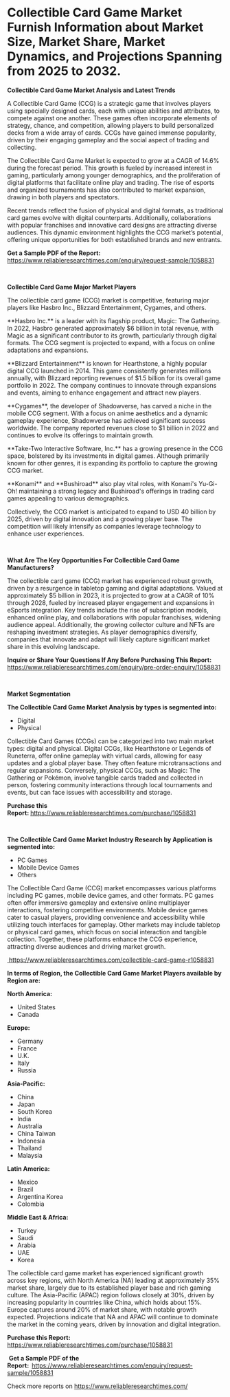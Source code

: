<p><h1>Collectible Card Game Market Furnish Information about Market Size, Market Share, Market Dynamics, and Projections Spanning from 2025 to 2032.</h1></p><p><strong>Collectible Card Game Market Analysis and Latest Trends</strong></p>
<p><p>A Collectible Card Game (CCG) is a strategic game that involves players using specially designed cards, each with unique abilities and attributes, to compete against one another. These games often incorporate elements of strategy, chance, and competition, allowing players to build personalized decks from a wide array of cards. CCGs have gained immense popularity, driven by their engaging gameplay and the social aspect of trading and collecting.</p><p>The Collectible Card Game Market is expected to grow at a CAGR of 14.6% during the forecast period. This growth is fueled by increased interest in gaming, particularly among younger demographics, and the proliferation of digital platforms that facilitate online play and trading. The rise of esports and organized tournaments has also contributed to market expansion, drawing in both players and spectators. </p><p>Recent trends reflect the fusion of physical and digital formats, as traditional card games evolve with digital counterparts. Additionally, collaborations with popular franchises and innovative card designs are attracting diverse audiences. This dynamic environment highlights the CCG market’s potential, offering unique opportunities for both established brands and new entrants.</p></p>
<p><strong>Get a Sample PDF of the Report:&nbsp;</strong> <a href="https://www.reliableresearchtimes.com/enquiry/request-sample/1058831?utm_campaign=2958&utm_medium=2&utm_source=Github&utm_content=ia&utm_term=10032025&utm_id=collectible-card-game">https://www.reliableresearchtimes.com/enquiry/request-sample/1058831</a></p>
<p>&nbsp;</p>
<p><strong>Collectible Card Game Major Market Players</strong></p>
<p><p>The collectible card game (CCG) market is competitive, featuring major players like Hasbro Inc., Blizzard Entertainment, Cygames, and others. </p><p>**Hasbro Inc.** is a leader with its flagship product, Magic: The Gathering. In 2022, Hasbro generated approximately $6 billion in total revenue, with Magic as a significant contributor to its growth, particularly through digital formats. The CCG segment is projected to expand, with a focus on online adaptations and expansions.</p><p>**Blizzard Entertainment** is known for Hearthstone, a highly popular digital CCG launched in 2014. This game consistently generates millions annually, with Blizzard reporting revenues of $1.5 billion for its overall game portfolio in 2022. The company continues to innovate through expansions and events, aiming to enhance engagement and attract new players.</p><p>**Cygames**, the developer of Shadowverse, has carved a niche in the mobile CCG segment. With a focus on anime aesthetics and a dynamic gameplay experience, Shadowverse has achieved significant success worldwide. The company reported revenues close to $1 billion in 2022 and continues to evolve its offerings to maintain growth.</p><p>**Take-Two Interactive Software, Inc.** has a growing presence in the CCG space, bolstered by its investments in digital games. Although primarily known for other genres, it is expanding its portfolio to capture the growing CCG market.</p><p>**Konami** and **Bushiroad** also play vital roles, with Konami's Yu-Gi-Oh! maintaining a strong legacy and Bushiroad's offerings in trading card games appealing to various demographics.</p><p>Collectively, the CCG market is anticipated to expand to USD 40 billion by 2025, driven by digital innovation and a growing player base. The competition will likely intensify as companies leverage technology to enhance user experiences.</p></p>
<p>&nbsp;</p>
<p><strong>What Are The Key Opportunities For Collectible Card Game Manufacturers?</strong></p>
<p><p>The collectible card game (CCG) market has experienced robust growth, driven by a resurgence in tabletop gaming and digital adaptations. Valued at approximately $5 billion in 2023, it is projected to grow at a CAGR of 10% through 2028, fueled by increased player engagement and expansions in eSports integration. Key trends include the rise of subscription models, enhanced online play, and collaborations with popular franchises, widening audience appeal. Additionally, the growing collector culture and NFTs are reshaping investment strategies. As player demographics diversify, companies that innovate and adapt will likely capture significant market share in this evolving landscape.</p></p>
<p><strong>Inquire or Share Your Questions If Any Before Purchasing This Report:</strong> <a href="https://www.reliableresearchtimes.com/enquiry/pre-order-enquiry/1058831?utm_campaign=2958&utm_medium=2&utm_source=Github&utm_content=ia&utm_term=10032025&utm_id=collectible-card-game">https://www.reliableresearchtimes.com/enquiry/pre-order-enquiry/1058831</a></p>
<p>&nbsp;</p>
<p><strong>Market Segmentation</strong></p>
<p><strong>The Collectible Card Game Market Analysis by types is segmented into:</strong></p>
<p><ul><li>Digital</li><li>Physical</li></ul></p>
<p><p>Collectible Card Games (CCGs) can be categorized into two main market types: digital and physical. Digital CCGs, like Hearthstone or Legends of Runeterra, offer online gameplay with virtual cards, allowing for easy updates and a global player base. They often feature microtransactions and regular expansions. Conversely, physical CCGs, such as Magic: The Gathering or Pokémon, involve tangible cards traded and collected in person, fostering community interactions through local tournaments and events, but can face issues with accessibility and storage.</p></p>
<p><strong>Purchase this Report:&nbsp;</strong><a href="https://www.reliableresearchtimes.com/purchase/1058831?utm_campaign=2958&utm_medium=2&utm_source=Github&utm_content=ia&utm_term=10032025&utm_id=collectible-card-game">https://www.reliableresearchtimes.com/purchase/1058831</a></p>
<p>&nbsp;</p>
<p><strong>The Collectible Card Game Market Industry Research by Application is segmented into:</strong></p>
<p><ul><li>PC Games</li><li>Mobile Device Games</li><li>Others</li></ul></p>
<p><p>The Collectible Card Game (CCG) market encompasses various platforms including PC games, mobile device games, and other formats. PC games often offer immersive gameplay and extensive online multiplayer interactions, fostering competitive environments. Mobile device games cater to casual players, providing convenience and accessibility while utilizing touch interfaces for gameplay. Other markets may include tabletop or physical card games, which focus on social interaction and tangible collection. Together, these platforms enhance the CCG experience, attracting diverse audiences and driving market growth.</p></p>
<p><a href="https://www.reliableresearchtimes.com/collectible-card-game-r1058831?utm_campaign=2958&utm_medium=2&utm_source=Github&utm_content=ia&utm_term=10032025&utm_id=collectible-card-game">&nbsp;https://www.reliableresearchtimes.com/collectible-card-game-r1058831</a></p>
<p><strong>In terms of Region, the Collectible Card Game Market Players available by Region are:</strong></p>
<p>
    <p> <strong> North America: </strong>
        <ul>
            <li>United States</li>
            <li>Canada</li>
        </ul>
        </p> 
    <p> <strong> Europe: </strong>
        <ul>
            <li>Germany</li>
            <li>France</li>
            <li>U.K.</li>
            <li>Italy</li>
            <li>Russia</li>
        </ul>
        </p> 
    <p> <strong> Asia-Pacific: </strong>
        <ul>
            <li>China</li>
            <li>Japan</li>
            <li>South Korea</li>
            <li>India</li>
            <li>Australia</li>
            <li>China Taiwan</li>
            <li>Indonesia</li>
            <li>Thailand</li>
            <li>Malaysia</li>
        </ul>
        </p> 
    <p> <strong> Latin America: </strong>
        <ul>
            <li>Mexico</li>
            <li>Brazil</li>
            <li>Argentina Korea</li>
            <li>Colombia</li>
        </ul>
        </p> 
    <p> <strong> Middle East & Africa: </strong>
        <ul>
            <li>Turkey</li>
            <li>Saudi</li>
            <li>Arabia</li>
            <li>UAE</li>
            <li>Korea</li>
        </ul>
    </p>
    </p>
<p><p>The collectible card game market has experienced significant growth across key regions, with North America (NA) leading at approximately 35% market share, largely due to its established player base and rich gaming culture. The Asia-Pacific (APAC) region follows closely at 30%, driven by increasing popularity in countries like China, which holds about 15%. Europe captures around 20% of market share, with notable growth expected. Projections indicate that NA and APAC will continue to dominate the market in the coming years, driven by innovation and digital integration.</p></p>
<p><strong>Purchase this Report: </strong><a href="https://www.reliableresearchtimes.com/purchase/1058831?utm_campaign=2958&utm_medium=2&utm_source=Github&utm_content=ia&utm_term=10032025&utm_id=collectible-card-game">https://www.reliableresearchtimes.com/purchase/1058831</a></p>
<p>&nbsp;<strong>Get a Sample PDF of the Report:&nbsp;&nbsp;</strong><a href="https://www.reliableresearchtimes.com/enquiry/request-sample/1058831?utm_campaign=2958&utm_medium=2&utm_source=Github&utm_content=ia&utm_term=10032025&utm_id=collectible-card-game">https://www.reliableresearchtimes.com/enquiry/request-sample/1058831</a></p>
<p><strong></strong></p>
<p>Check more reports on <a href="https://www.reliableresearchtimes.com/?utm_campaign=2958&utm_medium=2&utm_source=Github&utm_content=ia&utm_term=10032025&utm_id=collectible-card-game">https://www.reliableresearchtimes.com/</a></p>